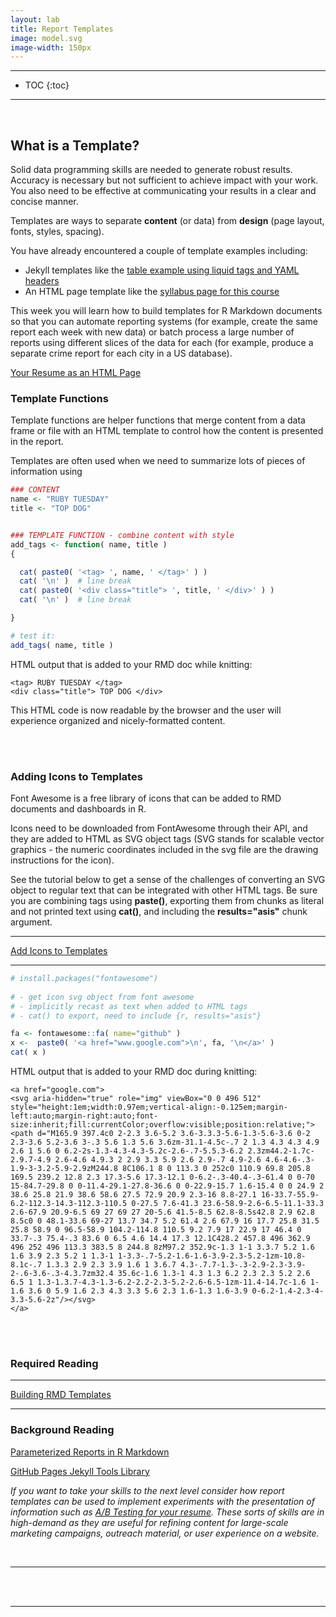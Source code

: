 ```yaml
---
layout: lab
title: Report Templates  
image: model.svg
image-width: 150px
---
```


<div class = "uk-container uk-container-small">

-----------------------

* TOC
{:toc}

-----------------------

<br>
  
  
## What is a Template?

Solid data programming skills are needed to generate robust results. Accuracy is necessary but not sufficient to achieve impact with your work. You also need to be effective at communicating your results in a clear and concise manner.
   
Templates are ways to separate **content** (or data) from **design** (page layout, fonts, styles, spacing). 
  
You have already encountered a couple of template examples including: 

* Jekyll templates like the [table example using liquid tags and YAML headers](http://ds4ps.org/barebones-jekyll/page2)  
* An HTML page template like the [syllabus page for this course](https://raw.githubusercontent.com/Watts-College/cpp-527-fall-2021/main/_layouts/index.html)  
  
This week you will learn how to build templates for R Markdown documents so that you can automate reporting systems (for example, create the same report each week with new data) or batch process a large number of reports using different slices of the data for each (for example, produce a separate crime report for each city in a US database). 

[Your Resume as an HTML Page](http://nickstrayer.me/cv/)  

### Template Functions 

Template functions are helper functions that merge content from a data frame or file with an HTML template to control how the content is presented in the report. 
  
Templates are often used when we need to summarize lots of pieces of information using 

```r
### CONTENT 
name <- "RUBY TUESDAY"
title <- "TOP DOG" 


### TEMPLATE FUNCTION - combine content with style 
add_tags <- function( name, title )
{

  cat( paste0( '<tag> ', name, ' </tag>' ) )
  cat( '\n' )  # line break 
  cat( paste0( '<div class="title"> ', title, ' </div>' ) )
  cat( '\n' )  # line break

}

# test it:
add_tags( name, title )   
```
            
HTML output that is added to your RMD doc while knitting: 
            
````
<tag> RUBY TUESDAY </tag>
<div class="title"> TOP DOG </div>
````

This HTML code is now readable by the browser and the user will experience organized and nicely-formatted content. 

<br>
<br>

  
### Adding Icons to Templates
  
Font Awesome is a free library of icons that can be added to RMD documents and dashboards in R. 
  
Icons need to be downloaded from FontAwesome through their API, and they are added to HTML as SVG object tags (SVG stands for scalable vector graphics - the numeric coordinates included in the svg file are the drawing instructions for the icon). 

See the tutorial below to get a sense of the challenges of converting an SVG object to regular text that can be integrated with other HTML tags. Be sure you are combining tags using **paste()**, exporting them from chunks as literal and not printed text using **cat()**, and including the **results="asis"** chunk argument. 

--------
  
<a class="uk-button uk-button-default" href="../../labs/font-awesome-rmd-integration-test.html">Add Icons to Templates</a>

--------
  
```r
# install.packages("fontawesome")
  
# - get icon svg object from font awesome 
# - implicitly recast as text when added to HTML tags 
# - cat() to export, need to include {r, results="asis"}

fa <- fontawesome::fa( name="github" )
x <-  paste0( '<a href="www.google.com">\n', fa, '\n</a>' )
cat( x )
```

HTML output that is added to your RMD doc during knitting: 

````
<a href="google.com">
<svg aria-hidden="true" role="img" viewBox="0 0 496 512" style="height:1em;width:0.97em;vertical-align:-0.125em;margin-left:auto;margin-right:auto;font-size:inherit;fill:currentColor;overflow:visible;position:relative;"><path d="M165.9 397.4c0 2-2.3 3.6-5.2 3.6-3.3.3-5.6-1.3-5.6-3.6 0-2 2.3-3.6 5.2-3.6 3-.3 5.6 1.3 5.6 3.6zm-31.1-4.5c-.7 2 1.3 4.3 4.3 4.9 2.6 1 5.6 0 6.2-2s-1.3-4.3-4.3-5.2c-2.6-.7-5.5.3-6.2 2.3zm44.2-1.7c-2.9.7-4.9 2.6-4.6 4.9.3 2 2.9 3.3 5.9 2.6 2.9-.7 4.9-2.6 4.6-4.6-.3-1.9-3-3.2-5.9-2.9zM244.8 8C106.1 8 0 113.3 0 252c0 110.9 69.8 205.8 169.5 239.2 12.8 2.3 17.3-5.6 17.3-12.1 0-6.2-.3-40.4-.3-61.4 0 0-70 15-84.7-29.8 0 0-11.4-29.1-27.8-36.6 0 0-22.9-15.7 1.6-15.4 0 0 24.9 2 38.6 25.8 21.9 38.6 58.6 27.5 72.9 20.9 2.3-16 8.8-27.1 16-33.7-55.9-6.2-112.3-14.3-112.3-110.5 0-27.5 7.6-41.3 23.6-58.9-2.6-6.5-11.1-33.3 2.6-67.9 20.9-6.5 69 27 69 27 20-5.6 41.5-8.5 62.8-8.5s42.8 2.9 62.8 8.5c0 0 48.1-33.6 69-27 13.7 34.7 5.2 61.4 2.6 67.9 16 17.7 25.8 31.5 25.8 58.9 0 96.5-58.9 104.2-114.8 110.5 9.2 7.9 17 22.9 17 46.4 0 33.7-.3 75.4-.3 83.6 0 6.5 4.6 14.4 17.3 12.1C428.2 457.8 496 362.9 496 252 496 113.3 383.5 8 244.8 8zM97.2 352.9c-1.3 1-1 3.3.7 5.2 1.6 1.6 3.9 2.3 5.2 1 1.3-1 1-3.3-.7-5.2-1.6-1.6-3.9-2.3-5.2-1zm-10.8-8.1c-.7 1.3.3 2.9 2.3 3.9 1.6 1 3.6.7 4.3-.7.7-1.3-.3-2.9-2.3-3.9-2-.6-3.6-.3-4.3.7zm32.4 35.6c-1.6 1.3-1 4.3 1.3 6.2 2.3 2.3 5.2 2.6 6.5 1 1.3-1.3.7-4.3-1.3-6.2-2.2-2.3-5.2-2.6-6.5-1zm-11.4-14.7c-1.6 1-1.6 3.6 0 5.9 1.6 2.3 4.3 3.3 5.6 2.3 1.6-1.3 1.6-3.9 0-6.2-1.4-2.3-4-3.3-5.6-2z"/></svg>
</a>
````  

<br>
<br>

### Required Reading

--------
  
<a class="uk-button uk-button-default" href="../report-automation.html">Building RMD Templates</a>

--------
  
### Background Reading

[Parameterized Reports in R Markdown](https://rmarkdown.rstudio.com/developer_parameterized_reports.html%23parameter_types%2F)  

[GitHub Pages Jekyll Tools Library](https://github.com/cagrimmett/jekyll-tools)

*If you want to take your skills to the next level consider how report templates can be used to implement experiments with the presentation of information such as [A/B Testing for your resume](https://davidlindelof.com/a-b-testing-my-resume/). These sorts of skills are in high-demand as they are useful for refining content for large-scale marketing campaigns, outreach material, or user experience on a website.* 
  
<br>
<hr>
<br>  
  
  



  

  
<br>
<hr>
<br>
<br>

</div>
